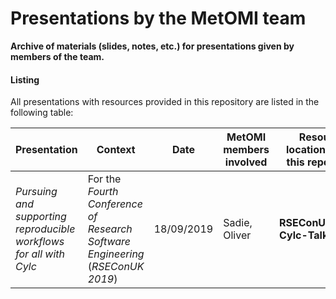 # Presentations by the MetOMI team

**Archive of materials (slides, notes, etc.) for presentations given by members of the team.**

#### Listing

All presentations with resources provided in this repository are listed in the
following table:

| Presentation | Context | Date | MetOMI members involved | Resource location within this repository |
|---|---|---|---|---|
| *Pursuing and supporting reproducible workflows for all with Cylc* | For the *Fourth Conference of Research Software Engineering* (*RSEConUK 2019*) | 18/09/2019 | Sadie, Oliver | **RSEConUK2019-Cylc-Talk/** |
